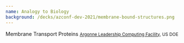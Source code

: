 ```yaml
---
name: Analogy to Biology
background: /decks/azconf-dev-2021/membrane-bound-structures.png
---
```


Membrane Transport Proteins <small><a href="https://www.alcf.anl.gov/science/projects/free-energy-landscapes-membrane-transport-proteins-0">Argonne Leadership Computing Facility</a>, US DOE</small>
